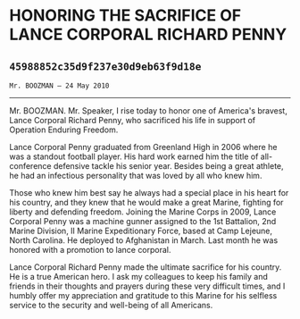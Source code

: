 # HONORING THE SACRIFICE OF LANCE CORPORAL RICHARD PENNY
## `45988852c35d9f237e30d9eb63f9d18e`
`Mr. BOOZMAN — 24 May 2010`

---


Mr. BOOZMAN. Mr. Speaker, I rise today to honor one of America's 
bravest, Lance Corporal Richard Penny, who sacrificed his life in 
support of Operation Enduring Freedom.

Lance Corporal Penny graduated from Greenland High in 2006 where he 
was a standout football player. His hard work earned him the title of 
all-conference defensive tackle his senior year. Besides being a great 
athlete, he had an infectious personality that was loved by all who 
knew him.



Those who knew him best say he always had a special place in his 
heart for his country, and they knew that he would make a great Marine, 
fighting for liberty and defending freedom. Joining the Marine Corps in 
2009, Lance Corporal Penny was a machine gunner assigned to the 1st 
Battalion, 2nd Marine Division, II Marine Expeditionary Force, based at 
Camp Lejeune, North Carolina. He deployed to Afghanistan in March. Last 
month he was honored with a promotion to lance corporal.

Lance Corporal Richard Penny made the ultimate sacrifice for his 
country. He is a true American hero. I ask my colleagues to keep his 
family and friends in their thoughts and prayers during these very 
difficult times, and I humbly offer my appreciation and gratitude to 
this Marine for his selfless service to the security and well-being of 
all Americans.
